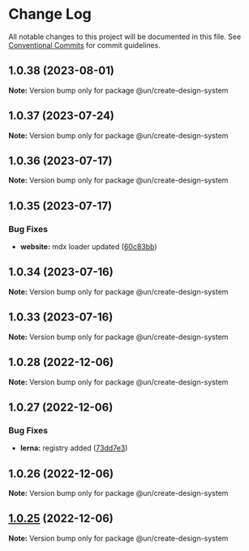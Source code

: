# Change Log

All notable changes to this project will be documented in this file.
See [Conventional Commits](https://conventionalcommits.org) for commit guidelines.

## 1.0.38 (2023-08-01)

**Note:** Version bump only for package @un/create-design-system





## 1.0.37 (2023-07-24)

**Note:** Version bump only for package @un/create-design-system





## 1.0.36 (2023-07-17)

**Note:** Version bump only for package @un/create-design-system





## 1.0.35 (2023-07-17)


### Bug Fixes

* **website:** mdx loader updated ([60c83bb](https://dev.azure.com/commits/60c83bba74621ba5a93c9718bc49e4cdfbc807b6))





## 1.0.34 (2023-07-16)

**Note:** Version bump only for package @un/create-design-system





## 1.0.33 (2023-07-16)

**Note:** Version bump only for package @un/create-design-system





## 1.0.28 (2022-12-06)

**Note:** Version bump only for package @un/create-design-system

## 1.0.27 (2022-12-06)

### Bug Fixes

- **lerna:** registry added ([73dd7e3](https://github.com/un-core/designsystem/commit/73dd7e367e91bc1a372aa7e3f841f7f24a1b6934))

## 1.0.26 (2022-12-06)

**Note:** Version bump only for package @un/create-design-system

## [1.0.25](https://github.com/un-core/designsystem/compare/@un/create-design-system@1.0.24...@un/create-design-system@1.0.25) (2022-12-06)

**Note:** Version bump only for package @un/create-design-system
